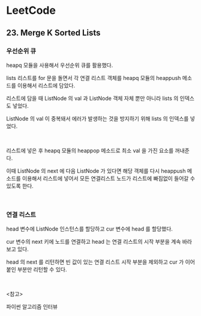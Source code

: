 # LeetCode

## 23. Merge K Sorted Lists

### 우선순위 큐

heapq 모듈을 사용해서 우선순위 큐를 활용했다.

lists 리스트를 for 문을 돌면서 각 연결 리스트 객체를 heapq 모듈의 heappush 메소드를 이용해서 리스트에 담았다.

리스트에 담을 때 ListNode 의 val 과 ListNode 객체 자체 뿐만 아니라 lists 의 인덱스도 넣었다.

ListNode 의 val 이 중복돼서 에러가 발생하는 것을 방지하기 위해 lists 의 인덱스를 넣었다.

<br>

리스트에 넣은 후 heapq 모듈의 heappop 메소드로 최소 val 을 가진 요소를 꺼내준다. 

이때 ListNode 의 next 에 다음 ListNode 가 있다면 해당 객체를 다시 heappush 메소드를 이용해서 리스트에 넣어서 모든 연결리스트 노드가 리스트에 빠짐없이 들어갈 수 있도록 한다.

<br>

### 연결 리스트

head 변수에 ListNode 인스턴스를 할당하고 cur 변수에 head 를 할당했다.

cur 변수의 next 키에 노드를 연결하고 head 는 연결 리스트의 시작 부분을 계속 바라보고 있다. 

head 의 next 를 리턴하면 빈 값이 있는 연결 리스트 시작 부분을 제외하고 cur 가 이어붙인 부분만 리턴할 수 있다.

<br>

<참고>

파이썬 알고리즘 인터뷰

